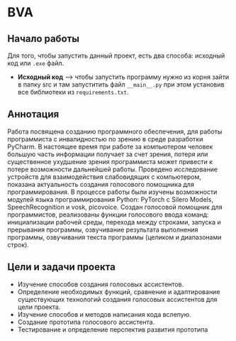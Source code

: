 # BVA
## Начало работы

Для того, чтобы запустить данный проект, есть два способа: исходный код или
`.exe` файл.

- **Исходный код** --> чтобы запустить программу нужно из корня зайти в папку src и там запуститить файл `__main__.py`
при этом установив все библиотеки из `requirements.txt`.

## Аннотация
Работа посвящена созданию программного обеспечения, для работы программиста с инвалидностью по зрению в 
среде разработки PyCharm. В настоящее время при работе за компьютером человек большую часть информации 
получает за счет зрения, потеря или существенное ухудшение зрения программиста может привести к потере 
возможности дальнейшей работы. Проведено исследование устройств для взаимодействия слабовидящих с 
компьютером, показана актуальность создания голосового помощника для программирования. В процессе работы 
были изучены возможности модулей языка программирования Python: PyTorch c Silero Models, 
SpeechRecognition и vosk, picovoice. Создан голосовой помощник для программистов, реализованы функции 
голосового ввода команд: инициализации рабочей среды, перехода между строками, запуска и прерывания 
программы, озвучивание результата выполнения программы, озвучивания текста программы 
(целиком и диапазонами строк).

## Цели и задачи проекта

- Изучение способов создания голосовых ассистентов.
- Определение необходимых функций, сравнение и адаптирование существующих технологий создания голосовых ассистентов для цели проекта.
- Изучение способов и методов написания кода вслепую.
- Создание прототипа голосового ассистента.
- Тестирование и определение перспектив развития прототипа